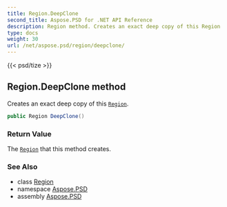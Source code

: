 ```yaml
---
title: Region.DeepClone
second_title: Aspose.PSD for .NET API Reference
description: Region method. Creates an exact deep copy of this Region
type: docs
weight: 30
url: /net/aspose.psd/region/deepclone/
---
```

{{< psd/tize >}}
## Region.DeepClone method

Creates an exact deep copy of this [`Region`](../).

```csharp
public Region DeepClone()
```

### Return Value

The [`Region`](../) that this method creates.

### See Also

* class [Region](../)
* namespace [Aspose.PSD](../../../aspose.psd/)
* assembly [Aspose.PSD](../../../)


